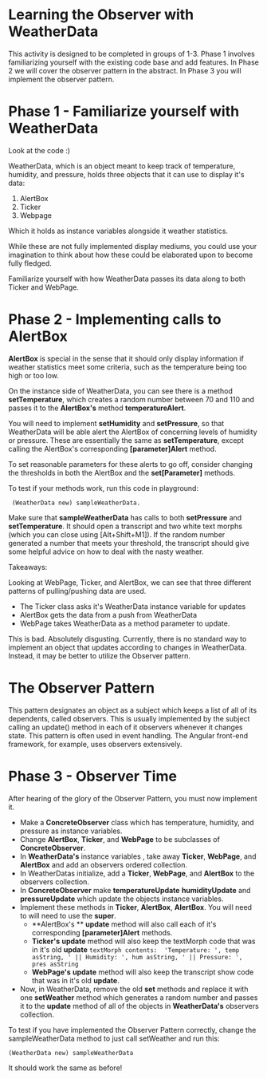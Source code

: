 # Learning the Observer with WeatherData

This activity is designed to be completed in groups of 1-3. Phase 1 involves familiarizing yourself with the existing code base and add features. In Phase 2 we will cover the observer pattern in the abstract. In Phase 3 you will implement the observer pattern.


# Phase 1 - Familiarize yourself with WeatherData 

Look at the code :) 

WeatherData, which is an object meant to keep track of temperature, humidity, and pressure, holds three objects that it can use to display it's data: 

1) AlertBox
2) Ticker 
3) Webpage

Which it holds as instance variables alongside it weather statistics. 

While these are not fully implemented display mediums, you could use your imagination to think about how these could be elaborated upon to become fully fledged. 

Familiarize yourself with how WeatherData passes its data along to both Ticker and WebPage.


# Phase 2 - Implementing calls to AlertBox

**AlertBox** is special in the sense that it should only display information if weather statistics meet some criteria, such as the temperature being too high or too low. 

On the instance side of WeatherData, you can see there is a method **setTemperature**, which creates a random number between 70 and 110 and passes it to the **AlertBox's** method **temperatureAlert**. 

You will need to implement **setHumidity** and **setPressure**, so that WeatherData will be able  alert the AlertBox of concerning levels of humidity or pressure. These are essentially the same as **setTemperature**, except calling the AlertBox's corresponding **[parameter]Alert** method. 

 To set reasonable parameters for these alerts to go off, consider changing the thresholds in both the AlertBox and the **set[Parameter]** methods. 

To test if your methods work, run this code in playground: 

 

     (WeatherData new) sampleWeatherData.   

  
Make sure that **sampleWeatherData** has calls to both **setPressure** and **setTemperature**. It should open a transcript and two white text morphs (which you can close using [Alt+Shift+M1]). If the random number generated a number that meets your threshold, the transcript should give some helpful advice on how to deal with the nasty weather. 

Takeaways:

Looking at WebPage, Ticker, and AlertBox, we can see that three different patterns of pulling/pushing data are used. 
- The Ticker class asks it's WeatherData instance variable for updates
- AlertBox gets the data from a push from WeatherData 
- WebPage takes WeatherData as a method parameter to update. 

This is bad. Absolutely disgusting. Currently, there is no standard way to implement  an object that updates according to changes in WeatherData. Instead, it may be better to utilize the Observer pattern. 

# The Observer Pattern
This pattern designates an object as a subject which keeps a list of all of its dependents, called observers. This is usually implemented by the subject  calling an update() method in each of it observers whenever it changes state. This pattern is often used in event handling. The Angular front-end framework, for example, uses observers extensively. 


# Phase 3 - Observer Time 

After hearing of the glory of the Observer Pattern, you must now implement it. 

- Make a **ConcreteObserver** class which has temperature, humidity, and pressure as instance variables. 
- Change **AlertBox**, **Ticker**, and **WebPage** to be subclasses of **ConcreteObserver**. 
- In **WeatherData's** instance variables , take away **Ticker**, **WebPage**, and **AlertBox**  and add an observers ordered collection.
- In WeatherDatas initialize, add a **Ticker**, **WebPage**, and **AlertBox**  to the observers collection. 
- In **ConcreteObserver** make **temperatureUpdate**  **humidityUpdate** and **pressureUpdate** which update the objects instance variables.
-  Implement these methods in **Ticker**, **AlertBox**, **AlertBox**. You will need to will need to use the **super**. 
	- **AlertBox's **  **update** method will also call each of it's corresponding **[parameter]Alert** methods. 
	- **Ticker's** **update** method will also keep the textMorph code that was in it's old **update** 
	`textMorph contents:  'Temperature: ', temp asString, ' || Humidity: ', hum asString, ' || Pressure: ', pres asString`
	- **WebPage's**  **update** method will also keep the transcript show code that was in it's old **update**. 
- Now, in WeatherData, remove the old **set** methods and replace it with one **setWeather** method which generates a random number and passes it to the **update** method of all of the objects in **WeatherData's** observers collection. 

To test if you have implemented the Observer Pattern correctly, change the sampleWeatherData method to just call setWeather and run this: 

    (WeatherData new) sampleWeatherData
It should work the same as before!
